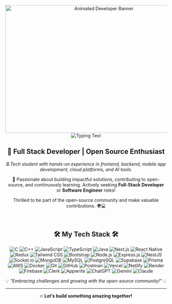 <p align="center" style="margin-bottom: 0;">
  <img src="https://iili.io/JU1Yhg4.gif" alt="Animated Developer Banner" height="400" width="600"/>
</p>
<p align="center" style="margin-top: 0;">
  <img src="https://readme-typing-svg.herokuapp.com/?font=Righteous&size=35&color=62dafc&center=true&vCenter=true&width=500&height=70&duration=2500&lines=Hi+There+!+;+I'm+Rupesh+Kumar;" alt="Typing Text" />
</p>

  
<h2 align="center">🚀 Full Stack Developer | Open Source Enthusiast</h2>
<p align="center">
  <em>B.Tech student with hands-on experience in frontend, backend, mobile app development, cloud platforms, and AI tools.</em>
</p>
<p align="center">
  🚀 Passionate about building impactful solutions, contributing to open-source, and continuously learning. Actively seeking <b>Full-Stack Developer</b> or <b>Software Engineer</b> roles!
</p>

<p align="center">Thrilled to be part of the open-source community and make valuable contributions. 🌍💻</p>

<br>

<h2 align="center">🛠️ My Tech Stack 🛠️</h2>
<p align="center">
  <img src="https://img.shields.io/badge/C-%2300599C.svg?style=flat-square&logo=c&logoColor=white" alt="C">
  <img src="https://img.shields.io/badge/C++-%2300599C.svg?style=flat-square&logo=c%2B%2B&logoColor=white" alt="C++">
  <img src="https://img.shields.io/badge/JavaScript-%23323330.svg?style=flat-square&logo=javascript&logoColor=%23F7DF1E" alt="JavaScript">
  <img src="https://img.shields.io/badge/TypeScript-%23007ACC.svg?style=flat-square&logo=typescript&logoColor=white" alt="TypeScript">
  <img src="https://img.shields.io/badge/Java-%23ED8B00.svg?style=flat-square&logo=openjdk&logoColor=white" alt="Java"

  <img src="https://img.shields.io/badge/React-%2320232a.svg?style=flat-square&logo=react&logoColor=%2361DAFB" alt="React">
  <img src="https://img.shields.io/badge/Next.js-black?style=flat-square&logo=next.js&logoColor=white" alt="Next.js">
  <img src="https://img.shields.io/badge/React%20Native-%2320232a.svg?style=flat-square&logo=react&logoColor=%2361DAFB" alt="React Native">
  <img src="https://img.shields.io/badge/Redux-%23593d88.svg?style=flat-square&logo=redux&logoColor=white" alt="Redux">
  <img src="https://img.shields.io/badge/TailwindCSS-%2338B2AC.svg?style=flat-square&logo=tailwind-css&logoColor=white" alt="Tailwind CSS">
  <img src="https://img.shields.io/badge/Bootstrap-%237952B3.svg?style=flat-square&logo=bootstrap&logoColor=white" alt="Bootstrap">

  <!-- Backend -->
  <img src="https://img.shields.io/badge/Node.js-6DA55F?style=flat-square&logo=node.js&logoColor=white" alt="Node.js">
  <img src="https://img.shields.io/badge/Express.js-%23404d59.svg?style=flat-square&logo=express&logoColor=white" alt="Express.js">
  <img src="https://img.shields.io/badge/Nest.js-E0234E?style=flat-square&logo=nestjs&logoColor=white" alt="NestJS">
  <img src="https://img.shields.io/badge/Socket.io-%23404d59.svg?style=flat-square&logo=socket.io&logoColor=white" alt="Socket.io">

  <!-- Databases -->
  <img src="https://img.shields.io/badge/MongoDB-%234ea94b.svg?style=flat-square&logo=mongodb&logoColor=white" alt="MongoDB">
  <img src="https://img.shields.io/badge/MySQL-4479A1.svg?style=flat-square&logo=mysql&logoColor=white" alt="MySQL">
  <img src="https://img.shields.io/badge/PostgreSQL-%23336791.svg?style=flat-square&logo=postgresql&logoColor=white" alt="PostgreSQL">
  <img src="https://img.shields.io/badge/Supabase-3ECF8E?style=flat-square&logo=supabase&logoColor=white" alt="Supabase">
  <img src="https://img.shields.io/badge/Prisma-2D3748?style=flat-square&logo=prisma&logoColor=white" alt="Prisma">

  <!-- Cloud & DevOps -->
  <img src="https://img.shields.io/badge/AWS-%23FF9900.svg?style=flat-square&logo=amazon-aws&logoColor=white" alt="AWS">
  <img src="https://img.shields.io/badge/Docker-2496ED?style=flat-square&logo=docker&logoColor=white" alt="Docker">
  <img src="https://img.shields.io/badge/Git-%23F05033.svg?style=flat-square&logo=git&logoColor=white" alt="Git">
  <img src="https://img.shields.io/badge/GitHub-%23121011.svg?style=flat-square&logo=github&logoColor=white" alt="GitHub">
  <img src="https://img.shields.io/badge/Postman-FF6C37?style=flat-square&logo=postman&logoColor=white" alt="Postman">
  <img src="https://img.shields.io/badge/Vercel-%23000000.svg?style=flat-square&logo=vercel&logoColor=white" alt="Vercel">
  <img src="https://img.shields.io/badge/Netlify-00C7B7?style=flat-square&logo=netlify&logoColor=white" alt="Netlify">
  <img src="https://img.shields.io/badge/Render-46E3B7?style=flat-square&logo=render&logoColor=white" alt="Render">

  <!-- Auth & AI -->
  <img src="https://img.shields.io/badge/Firebase-FFCA28?style=flat-square&logo=firebase&logoColor=black" alt="Firebase">
  <img src="https://img.shields.io/badge/Clerk-3B49DF?style=flat-square&logo=clerk&logoColor=white" alt="Clerk">
  <img src="https://img.shields.io/badge/Appwrite-F02E65?style=flat-square&logo=appwrite&logoColor=white" alt="Appwrite">
  <img src="https://img.shields.io/badge/ChatGPT-10a37f?style=flat-square&logo=openai&logoColor=white" alt="ChatGPT">
  <img src="https://img.shields.io/badge/Gemini-4285F4?style=flat-square&logo=google&logoColor=white" alt="Gemini">
  <img src="https://img.shields.io/badge/Claude-4E8DF4?style=flat-square&logo=anthropic&logoColor=white" alt="Claude">
</p>

<p align="center">
  💡 <i>"Embracing challenges and growing with the open-source community!"</i> 💡
</p>

---
<p align="center">
  🔥 <b>Let’s build something amazing together!</b>
</p>
